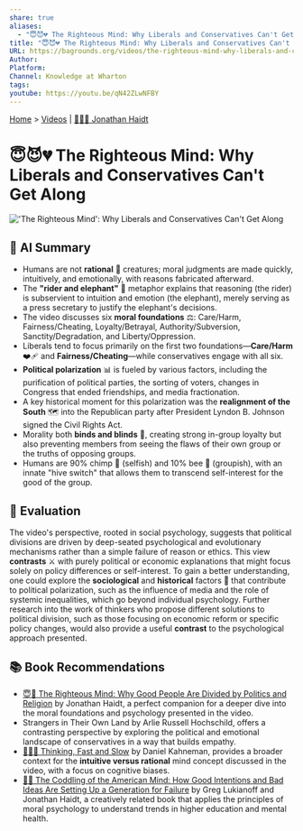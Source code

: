 ```yaml
---
share: true
aliases:
  - "😇😈💔 The Righteous Mind: Why Liberals and Conservatives Can't Get Along"
title: "😇😈💔 The Righteous Mind: Why Liberals and Conservatives Can't Get Along"
URL: https://bagrounds.org/videos/the-righteous-mind-why-liberals-and-conservatives-cant-get-along
Author:
Platform:
Channel: Knowledge at Wharton
tags:
youtube: https://youtu.be/qN42ZLwNFBY
---
```

[Home](../index.md) > [Videos](./index.md) | [🧠🤝🐘 Jonathan Haidt](../people/jonathan-haidt.md)  
# 😇😈💔 The Righteous Mind: Why Liberals and Conservatives Can't Get Along  
!['The Righteous Mind': Why Liberals and Conservatives Can't Get Along](https://youtu.be/qN42ZLwNFBY)  
  
## 🤖 **AI Summary**  
  
* Humans are not **rational** 🧠 creatures; moral judgments are made quickly, intuitively, and emotionally, with reasons fabricated afterward.  
* The **"rider and elephant"** 🐘 metaphor explains that reasoning (the rider) is subservient to intuition and emotion (the elephant), merely serving as a press secretary to justify the elephant's decisions.  
* The video discusses six **moral foundations** ⚖️: Care/Harm, Fairness/Cheating, Loyalty/Betrayal, Authority/Subversion, Sanctity/Degradation, and Liberty/Oppression.  
* Liberals tend to focus primarily on the first two foundations—**Care/Harm** ❤️‍🩹 and **Fairness/Cheating**—while conservatives engage with all six.  
* **Political polarization** 📊 is fueled by various factors, including the purification of political parties, the sorting of voters, changes in Congress that ended friendships, and media fractionation.  
* A key historical moment for this polarization was the **realignment of the South** 🗺️ into the Republican party after President Lyndon B. Johnson signed the Civil Rights Act.  
* Morality both **binds and blinds** 🙈, creating strong in-group loyalty but also preventing members from seeing the flaws of their own group or the truths of opposing groups.  
* Humans are 90% chimp 🦍 (selfish) and 10% bee 🐝 (groupish), with an innate "hive switch" that allows them to transcend self-interest for the good of the group.  
  
## 🤔 **Evaluation**  
  
The video's perspective, rooted in social psychology, suggests that political divisions are driven by deep-seated psychological and evolutionary mechanisms rather than a simple failure of reason or ethics. This view **contrasts** ⚔️ with purely political or economic explanations that might focus solely on policy differences or self-interest. To gain a better understanding, one could explore the **sociological** and **historical** factors 📜 that contribute to political polarization, such as the influence of media and the role of systemic inequalities, which go beyond individual psychology. Further research into the work of thinkers who propose different solutions to political division, such as those focusing on economic reform or specific policy changes, would also provide a useful **contrast** to the psychological approach presented.  
  
## 📚 **Book Recommendations**  
  
* [😇🧠 The Righteous Mind: Why Good People Are Divided by Politics and Religion](../books/the-righteous-mind.md) by Jonathan Haidt, a perfect companion for a deeper dive into the moral foundations and psychology presented in the video.  
* Strangers in Their Own Land by Arlie Russell Hochschild, offers a contrasting perspective by exploring the political and emotional landscape of conservatives in a way that builds empathy.  
* [🤔🐇🐢 Thinking, Fast and Slow](../books/thinking-fast-and-slow.md) by Daniel Kahneman, provides a broader context for the **intuitive versus rational** mind concept discussed in the video, with a focus on cognitive biases.  
* [🤕👶 The Coddling of the American Mind: How Good Intentions and Bad Ideas Are Setting Up a Generation for Failure](../books/the-coddling-of-the-american-mind-how-good-intentions-and-bad-ideas-are-setting-up-a-generation-for-failure.md) by Greg Lukianoff and Jonathan Haidt, a creatively related book that applies the principles of moral psychology to understand trends in higher education and mental health.